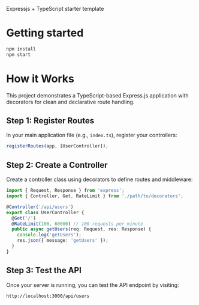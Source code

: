 Expressjs + TypeScript starter template

# Getting started
```bash
npm install 
npm start
```

# How it Works

This project demonstrates a TypeScript-based Express.js application with decorators for clean and declarative route handling.

## Step 1: Register Routes

In your main application file (e.g., `index.ts`), register your controllers:

```typescript
registerRoutes(app, [UserController]);
```

## Step 2: Create a Controller

Create a controller class using decorators to define routes and middleware:

```typescript
import { Request, Response } from 'express';
import { Controller, Get, RateLimit } from './path/to/decorators';

@Controller('/api/users')
export class UserController {
  @Get('/')
  @RateLimit(100, 60000) // 100 requests per minute
  public async getUsers(req: Request, res: Response) {
    console.log('getUsers');
    res.json({ message: 'getUsers' });
  }
}
```

## Step 3: Test the API

Once your server is running, you can test the API endpoint by visiting:

```
http://localhost:3000/api/users
```
